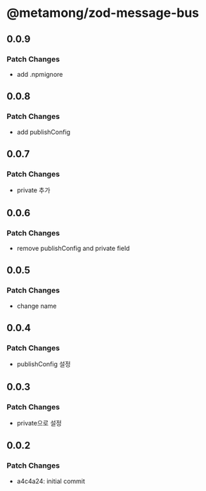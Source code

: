 # @metamong/zod-message-bus

## 0.0.9

### Patch Changes

- add .npmignore

## 0.0.8

### Patch Changes

- add publishConfig

## 0.0.7

### Patch Changes

- private 추가

## 0.0.6

### Patch Changes

- remove publishConfig and private field

## 0.0.5

### Patch Changes

- change name

## 0.0.4

### Patch Changes

- publishConfig 설정

## 0.0.3

### Patch Changes

- private으로 설정

## 0.0.2

### Patch Changes

- a4c4a24: initial commit
